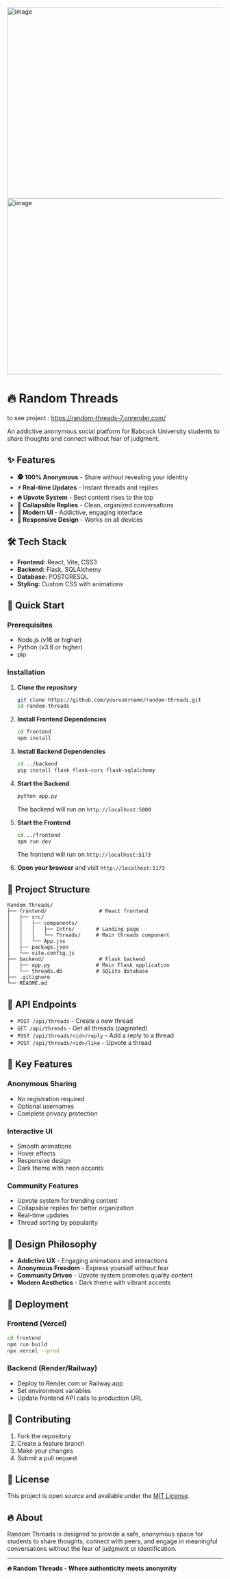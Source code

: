 <img width="952" height="446" alt="image" src="https://github.com/user-attachments/assets/39d6220b-4850-4a62-80f4-6c0c8b5f86e8" />

<img width="899" height="410" alt="image" src="https://github.com/user-attachments/assets/2ac97cbe-52ed-4e36-9e01-eb1a57cf98f9" />

 # 🔥 Random Threads

 to see project : https://random-threads-7.onrender.com/

An addictive anonymous social platform for Babcock University students to share thoughts and connect without fear of judgment.

## ✨ Features

- **🕵️ 100% Anonymous** - Share without revealing your identity
- **⚡ Real-time Updates** - Instant threads and replies
- **🔥 Upvote System** - Best content rises to the top
- **💬 Collapsible Replies** - Clean, organized conversations
- **🎨 Modern UI** - Addictive, engaging interface
- **📱 Responsive Design** - Works on all devices

## 🛠️ Tech Stack

- **Frontend:** React, Vite, CSS3
- **Backend:** Flask, SQLAlchemy
- **Database:** POSTGRESQL
- **Styling:** Custom CSS with animations

## 🚀 Quick Start

### Prerequisites
- Node.js (v16 or higher)
- Python (v3.8 or higher)
- pip

### Installation

1. **Clone the repository**
   ```bash
   git clone https://github.com/yourusername/random-threads.git
   cd random-threads
   ```

2. **Install Frontend Dependencies**
   ```bash
   cd frontend
   npm install
   ```

3. **Install Backend Dependencies**
   ```bash
   cd ../backend
   pip install flask flask-cors flask-sqlalchemy
   ```

4. **Start the Backend**
   ```bash
   python app.py
   ```
   The backend will run on `http://localhost:5000`

5. **Start the Frontend**
   ```bash
   cd ../frontend
   npm run dev
   ```
   The frontend will run on `http://localhost:5173`

6. **Open your browser** and visit `http://localhost:5173`

## 📁 Project Structure

```
Random_Threads/
├── frontend/                 # React frontend
│   ├── src/
│   │   ├── components/
│   │   │   ├── Intro/       # Landing page
│   │   │   └── Threads/     # Main threads component
│   │   └── App.jsx
│   ├── package.json
│   └── vite.config.js
├── backend/                  # Flask backend
│   ├── app.py               # Main Flask application
│   └── threads.db           # SQLite database
├── .gitignore
└── README.md
```

## 🎯 API Endpoints

- `POST /api/threads` - Create a new thread
- `GET /api/threads` - Get all threads (paginated)
- `POST /api/threads/<id>/reply` - Add a reply to a thread
- `POST /api/threads/<id>/like` - Upvote a thread

## 🌟 Key Features

### Anonymous Sharing
- No registration required
- Optional usernames
- Complete privacy protection

### Interactive UI
- Smooth animations
- Hover effects
- Responsive design
- Dark theme with neon accents

### Community Features
- Upvote system for trending content
- Collapsible replies for better organization
- Real-time updates
- Thread sorting by popularity

## 🎨 Design Philosophy

- **Addictive UX** - Engaging animations and interactions
- **Anonymous Freedom** - Express yourself without fear
- **Community Driven** - Upvote system promotes quality content
- **Modern Aesthetics** - Dark theme with vibrant accents

## 🚀 Deployment

### Frontend (Vercel)
```bash
cd frontend
npm run build
npx vercel --prod
```

### Backend (Render/Railway)
- Deploy to Render.com or Railway.app
- Set environment variables
- Update frontend API calls to production URL

## 🤝 Contributing

1. Fork the repository
2. Create a feature branch
3. Make your changes
4. Submit a pull request

## 📄 License

This project is open source and available under the [MIT License](LICENSE).

## 🔥 About

Random Threads is designed to provide a safe, anonymous space for students to share thoughts, connect with peers, and engage in meaningful conversations without the fear of judgment or identification.

---

**🔥 Random Threads - Where authenticity meets anonymity**




